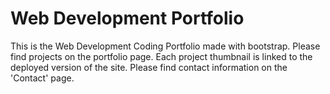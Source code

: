# Web Development Portfolio
This is the Web Development Coding Portfolio made with bootstrap. Please find projects on the portfolio page. Each project thumbnail is linked to the deployed version of the site. Please find contact information on the 'Contact' page. 
